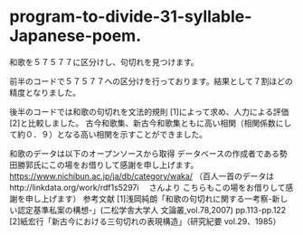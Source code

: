 # program-to-divide-31-syllable-Japanese-poem.
和歌を５７５７７に区分けし、句切れを見つけます。

前半のコードで５７５７７への区分けを行っております。結果として７割ほどの精度となりました。

後半のコードでは和歌の句切れを文法的規則 [1]によって求め、人力による評価[2]と比較しました。
古今和歌集、新古今和歌集ともに高い相関（相関係数にして約０．９）となる高い相関を示すことができました。


和歌のデータは以下のオープンソースから取得
データベースの作成者である勢田勝郭氏にこの場をお借りして感謝を申し上げます。
https://www.nichibun.ac.jp/ja/db/category/waka/
（百人一首のデータはhttp://linkdata.org/work/rdf1s5297i　
さんより
こちらもこの場をお借りして感謝を申し上げます）
参考文献
[1]浅岡純朗「和歌の句切れに関する一考察-新しい認定基準私案の構想-」(二松学舎大学人
文論叢,vol.78,2007) pp.113-pp.122
[2]紙宏行「新古今における三句切れの表現構造」（研究紀要 vol.29、1985）
